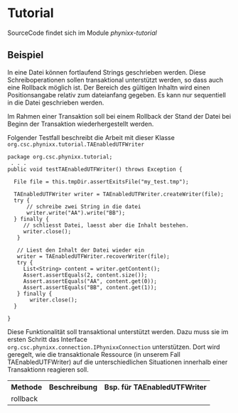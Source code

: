 Tutorial
=========

SourceCode findet sich im Module <i>phynixx-tutorial</i>

Beispiel
---------
In eine Datei können fortlaufend Strings geschrieben werden. Diese Schreiboperationen sollen transaktional unterstützt werden, so dass auch eine Rollback möglich ist. Der Bereich des gültigen Inhaltn wird einen Positionsangabe relativ zum dateianfang gegeben. Es kann nur sequentiell in die Datei geschrieben werden. 

Im Rahmen einer Transaktion soll bei einem Rollback der Stand der Datei bei Beginn der Transaktion wiederhergestellt werden.

Folgender Testfall beschreibt die Arbeit mit dieser Klasse <code>org.csc.phynixx.tutorial.TAEnabledUTFWriter</code>

    package org.csc.phynixx.tutorial;
     . . . 
    public void testTAEnabledUTFWriter() throws Exception {
   
      File file = this.tmpDir.assertExitsFile("my_test.tmp");
      
      TAEnabledUTFWriter writer = TAEnabledUTFWriter.createWriter(file);
      try {
          // schreibe zwei String in die datei
          writer.write("AA").write("BB");
      } finally {
         // schliesst Datei, laesst aber die Inhalt bestehen.
         writer.close();
       }

       // Liest den Inhalt der Datei wieder ein
       writer = TAEnabledUTFWriter.recoverWriter(file);
       try {
         List<String> content = writer.getContent();
         Assert.assertEquals(2, content.size());
         Assert.assertEquals("AA", content.get(0));
         Assert.assertEquals("BB", content.get(1));
       } finally {
           writer.close();
      }
      
    }
    
Diese Funktionalität soll transaktional unterstützt werden. Dazu muss sie im ersten Schritt das Interface <code>org.csc.phynixx.connection.IPhynixxConnection</code> unterstützen. Dort wird geregelt, wie die transaktionale Ressource (in unserem Fall TAEnabledUTFWriter) auf die unterschiedlichen Situationen innerhalb einer Transaktionn reagieren soll.

<table>
<tr><th>Methode</th><th>Beschreibung</th><th>Bsp. für TAEnabledUTFWriter</th></tr> 
<tr><td>rollback</td><td></td><td></td></tr>
</table>

   
